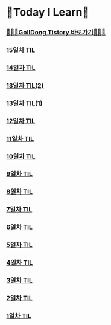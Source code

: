 # 📝Today I Learn📝
### [🧑🏻‍💻GollDong Tistory 바로가기🧑🏻‍💻](https://bupr.tistory.com/)

### [15일차 TIL](https://github.com/GollllDong/TIL/blob/main/2024_06/2024_06_11.md)
### [14일차 TIL](https://github.com/GollllDong/TIL/blob/main/2024_06/2024_06_10.md)
### [13일차 TIL(2)](https://github.com/GollllDong/TIL/blob/main/2024_06/2024_06_09_(2).md)
### [13일차 TIL(1)](https://github.com/GollllDong/TIL/blob/main/2024_06/2024_06_09_(1).md)
### [12일차 TIL](https://github.com/GollllDong/TIL/blob/main/2024_06/2024_06_08.md)
### [11일차 TIL](https://github.com/GollllDong/TIL/blob/main/2024_06/2024_06_07.md)
### [10일차 TIL](https://github.com/GollllDong/TIL/blob/main/2024_06/2024_06_06.md)
### [9일차 TIL](https://github.com/GollllDong/TIL/blob/main/2024_06/2024_06_05.md)
### [8일차 TIL](https://github.com/GollllDong/TIL/blob/main/2024_06/2024_06_04.md)
### [7일차 TIL](https://github.com/GollllDong/TIL/blob/main/2024_06/2024_06_03.md)
### [6일차 TIL](https://github.com/GollllDong/TIL/blob/main/2024_06/2024_06_02.md)
### [5일차 TIL](https://github.com/GollllDong/TIL/blob/main/2024_06/2024_06_01.md)
### [4일차 TIL](https://github.com/GollllDong/TIL/blob/main/2024_05/2024_05_31.md)
### [3일차 TIL](https://github.com/GollllDong/TIL/blob/main/2024_05/2024_05_30.md)
### [2일차 TIL](https://github.com/GollllDong/TIL/blob/main/2024_05/2024_05_29.md)
### [1일차 TIL](https://github.com/GollllDong/TIL/blob/main/2024_05/2024_05_28.md)
